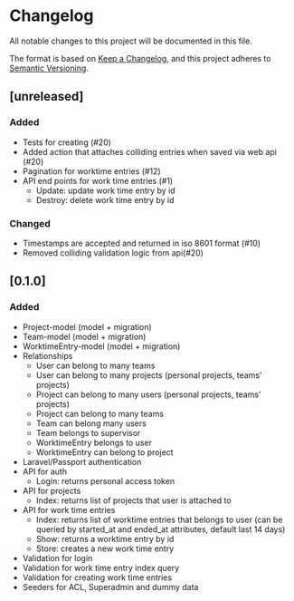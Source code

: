 # Changelog
All notable changes to this project will be documented in this file.

The format is based on [Keep a Changelog](https://keepachangelog.com/en/1.0.0/),
and this project adheres to [Semantic Versioning](https://semver.org/spec/v2.0.0.html).

## [unreleased]

### Added
- Tests for creating (#20)
- Added action that attaches colliding entries when saved via web api (#20)
- Pagination for worktime entries (#12)
- API end points for work time entries (#1)
  - Update: update work time entry by id
  - Destroy: delete work time entry by id

### Changed
- Timestamps are accepted and returned in iso 8601 format (#10)
- Removed colliding validation logic from api(#20)

## [0.1.0]

### Added
- Project-model (model + migration)
- Team-model (model + migration)
- WorktimeEntry-model (model + migration)
- Relationships
  - User can belong to many teams
  - User can belong to many projects (personal projects, teams' projects)
  - Project can belong to many users (personal projects, teams' projects)
  - Project can belong to many teams
  - Team can belong many users
  - Team belongs to supervisor
  - WorktimeEntry belongs to user
  - WorktimeEntry can belong to project
- Laravel/Passport authentication
- API for auth
  - Login: returns personal access token
- API for projects
  - Index: returns list of projects that user is attached to
- API for work time entries
  - Index: returns list of worktime entries that belongs to user (can be queried by started_at and ended_at attributes, default last 14 days)
  - Show: returns a worktime entry by id
  - Store: creates a new work time entry
- Validation for login
- Validation for work time entry index query
- Validation for creating work time entries
- Seeders for ACL, Superadmin and dummy data